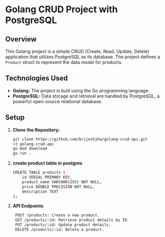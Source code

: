# Golang CRUD Project with PostgreSQL

## Overview

This Golang project is a simple CRUD (Create, Read, Update, Delete) application that utilizes PostgreSQL as its database. The project defines a `Product` struct to represent the data model for products.

## Technologies Used

- **Golang:** The project is built using the Go programming language.
- **PostgreSQL:** Data storage and retrieval are handled by PostgreSQL, a powerful open-source relational database.

## Setup

1. **Clone the Repository:**
   ```bash
   git clone https://github.com/brijeshjha/golang-crud-api.git
   cd golang-crud-api
   go mod download
   go run .
   
2. **create product table in postgres**
   ```bash
   CREATE TABLE products (
       id SERIAL PRIMARY KEY,
       product_name VARCHAR(255) NOT NULL,
       price DOUBLE PRECISION NOT NULL,
       description TEXT
   );

3. **API Endpoints**

     ```bash
      POST /products: Create a new product.
      GET /products/:id: Retrieve product details by ID.
      PUT /products/:id: Update product details.
      DELETE /products/:id: Delete a product.
